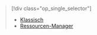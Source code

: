 > [!div class="op_single_selector"]
> * [Klassisch](../articles/virtual-machines/virtual-machines-windows-classic-troubleshoot-deployment-new-vm.md)
> * [Ressourcen-Manager](../articles/virtual-machines/virtual-machines-windows-troubleshoot-deployment-new-vm.md)
> 
> 

